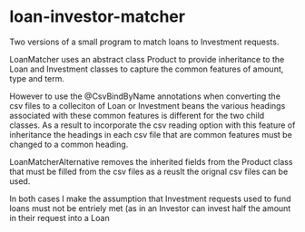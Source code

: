 # loan-investor-matcher
Two versions of a small program to match loans to Investment requests.

LoanMatcher uses an abstract class Product to provide inheritance to the Loan and Investment classes to capture the common features of 
amount, type and term.

However to use the @CsvBindByName annotations when converting the csv files to a colleciton of Loan or Investment beans the various 
headings associated with these common features is different for the two child classes. As a result to incorporate the csv reading option
with this feature of inheritance the headings in each csv file that are common features must be changed to a common heading. 

LoanMatcherAlternative removes the inherited fields from the Product class that must be filled from the csv files as a reuslt the orignal 
csv files can be used.

In both cases I make the assumption that Investment requests used to fund loans must not be entriely met (as in an Investor can invest half
the amount in their request into a Loan
